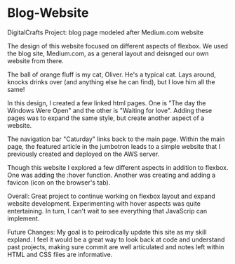 # Blog-Website
DigitalCrafts Project: blog page modeled after Medium.com website


The design of this website focused on different aspects of flexbox. We used the blog site, Medium.com, as a general layout and deisnged our own website from there. 

The ball of orange fluff is my cat, Oliver. He's a typical cat. Lays around, knocks drinks over (and anything else he can find), but I love him all the same!

In this design, I created a few linked html pages. One is "The day the Windows Were Open" and the other is "Waiting for love". Adding these pages was to expand the same style, but create another aspect of a website.

The navigation bar "Caturday" links back to the main page. Within the main page, the featured article in the jumbotron leads to a simple website that I previously created and deployed on the AWS server. 

Though this website I explored a few different aspects in addition to flexbox. One was adding the :hover function. Another was creating and adding a favicon (icon on the browser's tab). 


Overall:
Great project to continue working on flexbox layout and expand website development. Experimenting with hover aspects was quite entertaining. In turn, I can't wait to see everything that JavaScrip can implement. 


Future Changes:
My goal is to peirodically update this site as my skill expland. I feel it would be a great way to look back at code and understand past projects, making sure commit are well articulated and notes left within HTML and CSS files are informative.
